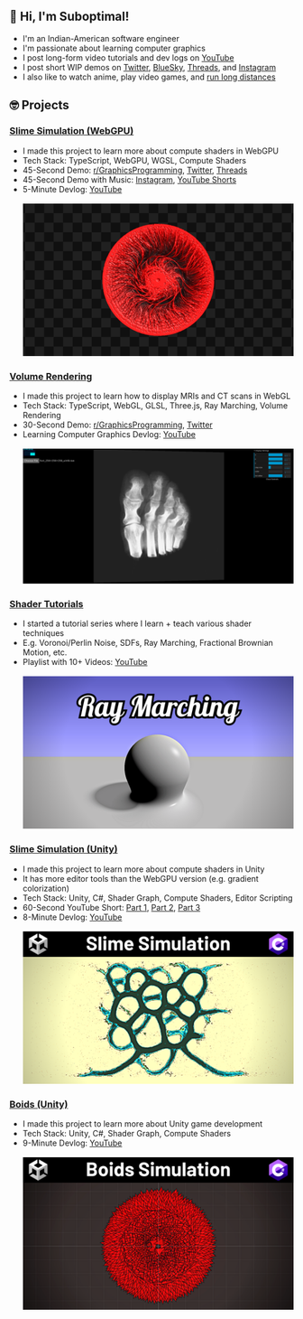 ## 👋 Hi, I'm Suboptimal!

- I'm an Indian-American software engineer
- I'm passionate about learning computer graphics
- I post long-form video tutorials and dev logs on [YouTube](https://www.youtube.com/@SuboptimalEng)
- I post short WIP demos on [Twitter](https://twitter.com/SuboptimalEng), [BlueSky](https://bsky.app/profile/suboptimaleng.bsky.social), [Threads](https://www.threads.net/@suboptimaleng), and [Instagram](https://www.instagram.com/suboptimaleng/)
- I also like to watch anime, play video games, and [run long distances](https://x.com/SuboptimalEng/status/1874485132184453161)

## 🤓 Projects

### [Slime Simulation (WebGPU)](https://github.com/SuboptimalEng/slime-sim-webgpu)

- I made this project to learn more about compute shaders in WebGPU
- Tech Stack: TypeScript, WebGPU, WGSL, Compute Shaders
- 45-Second Demo: [r/GraphicsProgramming](https://www.reddit.com/r/GraphicsProgramming/comments/1hp4kn2/webgpu_typescript_slime_mold_simulation/?utm_source=share&utm_medium=web3x&utm_name=web3xcss&utm_term=1&utm_content=share_button), [Twitter](https://x.com/SuboptimalEng/status/1873425520106582229), [Threads](https://www.threads.net/@suboptimaleng/post/DEK9UtZIX5n?xmt=AQGzdJJWLtFvVJ94Aw73-35N4bCzFWb2na419Vv8lqsOtg)
- 45-Second Demo with Music: [Instagram](https://www.instagram.com/p/DEMGo6jIiXN/), [YouTube Shorts](https://www.youtube.com/shorts/ZGJ6E04lC7Q)
- 5-Minute Devlog: [YouTube](https://www.youtube.com/watch?v=nBqZOz7AF34)
  <br/>
  <br/>
  <img src="_screenshots/slime-sim-webgpu.png">

### [Volume Rendering](https://github.com/SuboptimalEng/volume-rendering)

- I made this project to learn how to display MRIs and CT scans in WebGL
- Tech Stack: TypeScript, WebGL, GLSL, Three.js, Ray Marching, Volume Rendering
- 30-Second Demo: [r/GraphicsProgramming](https://www.reddit.com/r/GraphicsProgramming/comments/1c9ke0p/volume_rendering_in_threejs_and_glsl/), [Twitter](https://x.com/SuboptimalEng/status/1781808470985003035)
- Learning Computer Graphics Devlog: [YouTube](https://www.youtube.com/watch?v=exkfFjhZsZ0)
  <br/>
  <br/>
  <img src="_screenshots/volume-renering.png">

### [Shader Tutorials](https://github.com/SuboptimalEng/shader-tutorials)

- I started a tutorial series where I learn + teach various shader techniques
- E.g. Voronoi/Perlin Noise, SDFs, Ray Marching, Fractional Brownian Motion, etc.
- Playlist with 10+ Videos: [YouTube](https://www.youtube.com/watch?v=7UvpTTEE1Hs&list=PLTJ_bWjv6i7xnDaPMrbx69zVu82sVails&pp=gAQB)
  <br/>
  <br/>
  <img src="_screenshots/ray-marching.png">

### [Slime Simulation (Unity)](https://github.com/SuboptimalEng/slime-sim-unity)

- I made this project to learn more about compute shaders in Unity
- It has more editor tools than the WebGPU version (e.g. gradient colorization)
- Tech Stack: Unity, C#, Shader Graph, Compute Shaders, Editor Scripting
- 60-Second YouTube Short: [Part 1](https://www.youtube.com/shorts/UN3w41sRyDo), [Part 2](https://www.youtube.com/shorts/kMzA3ftW_MQ), [Part 3](https://www.youtube.com/shorts/98FIp_uJE1k)
- 8-Minute Devlog: [YouTube](https://www.youtube.com/watch?v=BKcxJlvqNWs)
  <br/>
  <br/>
  <img src="_screenshots/slime-sim-unity.png">

### [Boids (Unity)](https://github.com/SuboptimalEng/boids)

- I made this project to learn more about Unity game development
- Tech Stack: Unity, C#, Shader Graph, Compute Shaders
- 9-Minute Devlog: [YouTube](https://www.youtube.com/watch?v=HzR-9tfOJQo)
  <br/>
  <br/>
  <img src="_screenshots/boids.png">

<!--
Note: Leaving this here incase I want to use it again.

<br />
<br />

<a href="https://github.com/anuraghazra/github-readme-stats">
<img align="center" src="https://github-readme-stats.vercel.app/api?username=SuboptimalEng&count_private=true&show_icons=true&include_all_commits=true&hide_border=true&hide_title=true" />
</a>

<br />
<br />

<a href="https://github.com/anuraghazra/github-readme-stats">
<img align="center" src="https://github-readme-stats.vercel.app/api/top-langs/?username=SuboptimalEng&layout=compact&hide_title=true&hide_border=true" />
</a>
-->
